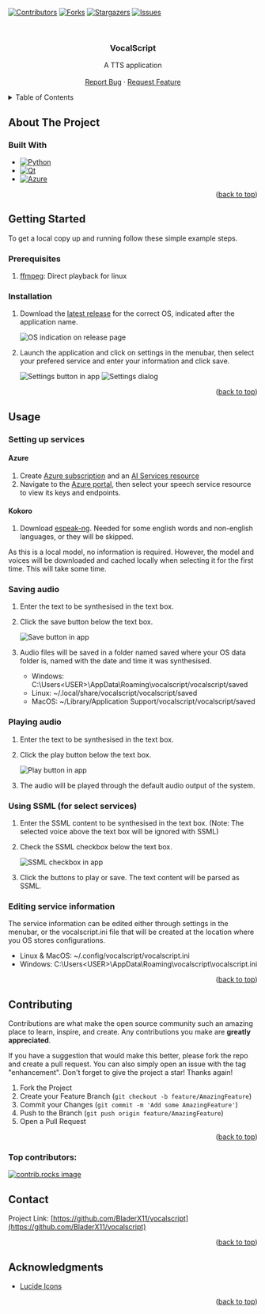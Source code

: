 <a id="readme-top"></a>

<!-- PROJECT SHIELDS -->
[![Contributors][contributors-shield]][contributors-url]
[![Forks][forks-shield]][forks-url]
[![Stargazers][stars-shield]][stars-url]
[![Issues][issues-shield]][issues-url]

<!-- PROJECT LOGO -->
<br />
<div align="center">
<h3 align="center">VocalScript</h3>

  <p align="center">
    A TTS application
    <br />
    <br />
    <a href="https://github.com/BladerX11/vocalscript/issues/new?labels=bug&template=bug-report---.md">Report Bug</a>
    &middot;
    <a href="https://github.com/BladerX11/vocalscript/issues/new?labels=enhancement&template=feature-request---.md">Request Feature</a>
  </p>
</div>

<!-- TABLE OF CONTENTS -->
<details>
  <summary>Table of Contents</summary>
  <ol>
    <li>
      <a href="#about-the-project">About The Project</a>
      <ul>
        <li><a href="#built-with">Built With</a></li>
      </ul>
    </li>
    <li>
      <a href="#getting-started">Getting Started</a>
      <ul>
        <li><a href="#prerequisites">Prerequisites</a></li>
        <li><a href="#installation">Installation</a></li>
      </ul>
    </li>
    <li><a href="#usage">Usage</a></li>
    <li><a href="#contributing">Contributing</a></li>
    <li><a href="#contact">Contact</a></li>
    <li><a href="#acknowledgments">Acknowledgments</a></li>
  </ol>
</details>

<!-- ABOUT THE PROJECT -->
## About The Project
### Built With

* [![Python][Python]][Python-url]
* [![Qt][Qt]][Qt-url]
* [![Azure][Azure]][Azure-url]

<p align="right">(<a href="#readme-top">back to top</a>)</p>

<!-- GETTING STARTED -->
## Getting Started

To get a local copy up and running follow these simple example steps.

### Prerequisites

1. [ffmpeg](https://ffmpeg.org/download.html): Direct playback for linux

### Installation

1. Download the [latest release](https://github.com/BladerX11/vocalscript/releases/latest) for the correct OS, indicated after the application name.

    ![OS indication on release page](assets/release.webp)

2. Launch the application and click on settings in the menubar, then select your prefered service and enter your information and click save.

    ![Settings button in app](assets/enter-settings.webp)
    ![Settings dialog](assets/settings.webp)

<p align="right">(<a href="#readme-top">back to top</a>)</p>

<!-- USAGE EXAMPLES -->
## Usage
### Setting up services
#### Azure

1. Create [Azure subscription](https://azure.microsoft.com/free/cognitive-services) and an [AI Services resource](https://portal.azure.com/#create/Microsoft.CognitiveServicesAIFoundry)
2. Navigate to the [Azure portal](portal.azure.com), then select your speech service resource to view its keys and endpoints.

#### Kokoro

1. Download [espeak-ng](https://github.com/espeak-ng/espeak-ng/blob/master/docs/guide.md). Needed for some english words and non-english languages, or they will be skipped.

As this is a local model, no information is required. However, the model and voices will be downloaded and cached locally when selecting it for the first time. This will take some time.

### Saving audio

1. Enter the text to be synthesised in the text box.
2. Click the save button below the text box.

    ![Save button in app](assets/save.webp)

3. Audio files will be saved in a folder named saved where your OS data folder is, named with the date and time it was synthesised.
    * Windows: C:\Users\<USER>\AppData\Roaming\vocalscript/vocalscript/saved
    * Linux: ~/.local/share/vocalscript/vocalscript/saved
    * MacOS: ~/Library/Application Support/vocalscript/vocalscript/saved
    
### Playing audio

1. Enter the text to be synthesised in the text box.
2. Click the play button below the text box.

    ![Play button in app](assets/play.webp)

3. The audio will be played through the default audio output of the system.

### Using SSML (for select services)

1. Enter the SSML content to be synthesised in the text box. (Note: The selected voice above the text box will be ignored with SSML)
2. Check the SSML checkbox below the text box.

    ![SSML checkbox in app](assets/ssml.webp)
  
3. Click the buttons to play or save. The text content will be parsed as SSML.

### Editing service information

The service information can be edited either through settings in the menubar, or the vocalscript.ini file that will be created at the location where you OS stores configurations.

* Linux & MacOS: ~/.config/vocalscript/vocalscript.ini
* Windows: C:\Users\<USER>\AppData\Roaming\vocalscript\vocalscript.ini

<p align="right">(<a href="#readme-top">back to top</a>)</p>

<!-- CONTRIBUTING -->
## Contributing

Contributions are what make the open source community such an amazing place to learn, inspire, and create. Any contributions you make are **greatly appreciated**.

If you have a suggestion that would make this better, please fork the repo and create a pull request. You can also simply open an issue with the tag "enhancement".
Don't forget to give the project a star! Thanks again!

1. Fork the Project
2. Create your Feature Branch (`git checkout -b feature/AmazingFeature`)
3. Commit your Changes (`git commit -m 'Add some AmazingFeature'`)
4. Push to the Branch (`git push origin feature/AmazingFeature`)
5. Open a Pull Request

<p align="right">(<a href="#readme-top">back to top</a>)</p>

### Top contributors:

<a href="https://github.com/BladerX11/vocalscript/graphs/contributors">
  <img src="https://contrib.rocks/image?repo=BladerX11/vocalscript" alt="contrib.rocks image" />
</a>

<!-- CONTACT -->
## Contact

Project Link: [https://github.com/BladerX11/vocalscript](https://github.com/BladerX11/vocalscript)

<p align="right">(<a href="#readme-top">back to top</a>)</p>

<!-- ACKNOWLEDGMENTS -->
## Acknowledgments

* [Lucide Icons](https://lucide.dev/icons)

<p align="right">(<a href="#readme-top">back to top</a>)</p>



<!-- MARKDOWN LINKS & IMAGES -->
<!-- https://www.markdownguide.org/basic-syntax/#reference-style-links -->
[contributors-shield]: https://img.shields.io/github/contributors/BladerX11/vocalscript.svg?style=for-the-badge
[contributors-url]: https://github.com/BladerX11/vocalscript/graphs/contributors
[forks-shield]: https://img.shields.io/github/forks/BladerX11/vocalscript.svg?style=for-the-badge
[forks-url]: https://github.com/BladerX11/vocalscript/network/members
[stars-shield]: https://img.shields.io/github/stars/BladerX11/vocalscript.svg?style=for-the-badge
[stars-url]: https://github.com/BladerX11/vocalscript/stargazers
[issues-shield]: https://img.shields.io/github/issues/BladerX11/vocalscript.svg?style=for-the-badge
[issues-url]: https://github.com/BladerX11/vocalscript/issues
[Python]: https://img.shields.io/badge/Python-FFD43B?style=for-the-badge&logo=python&logoColor=blue
[Python-url]: http://python.org/
[Qt]: https://img.shields.io/badge/Qt-41CD52?style=for-the-badge&logo=qt&logoColor=white
[Qt-url]: https://www.qt.io/
[Azure]: https://img.shields.io/badge/microsoft%20azure-0089D6?style=for-the-badge&logo=microsoft-azure&logoColor=white
[Azure-url]: https://azure.microsoft.com/
